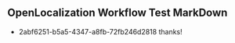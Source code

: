 ## OpenLocalization Workflow Test MarkDown
* 2abf6251-b5a5-4347-a8fb-72fb246d2818 thanks!

<!--HONumber=Aug16_HO1-->


